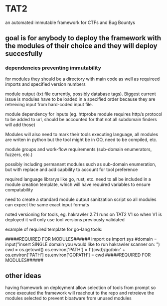 # TAT2
an automated immutable framework for CTFs and Bug Bountys

## goal is for anybody to deploy the framework with the modules of their choice and they will deploy succesfully

### dependencies preventing immutability

for modules they should be a directory with main code as well as requireed imports and specified version numbers

module output (txt file currently, possibly database tags). Biggest current issue is modules have to be loaded in a specified order because they are retreiving input from hard-coded input file.

module dependency for inputs (eg. httprobe module requires http/s protocol to be added to url, should be accounted for that not all subdomain finders will add those)

Modules will also need to mark their tools executing language, all modules are writen in python but the tool might be in GO, need to be compiled, etc. 

module groups and work-flow requirements (sub-domain enumerators, fuzzers, etc.)

possibly including permanant modules such as sub-domain enumeration, but with replace and add capbility to account for tool preference

required language librarys like go, rust, etc. need to all be included in a module creation template, which will have required variables to ensure compatability

need to create a standard module output sanitzation script so all modules can expect the same exact input formats

noted versioning for tools, eg. hakrawler 2.7.1 runs on TAT2 V1 so when V1 is deployed it will only use tool versions previously validated





example of required template for go-lang tools: 

#####REQUIRED FOR MODULES######
import os
import sys
#domain = input("insert SINGLE domain you would like to run hakrawler scanner on: ")
cwd = os.getcwd() 
os.environ['PATH'] = f'{cwd}/go/bin:' + os.environ['PATH']
os.environ['GOPATH'] = cwd
#####REQUIRED FOR MODULES######

## other ideas
having framework on deployment allow selection of tools from prompt so once executed the framework will reachout to the repo and retreieve the modules selected to prevent bloatware from unused modules



